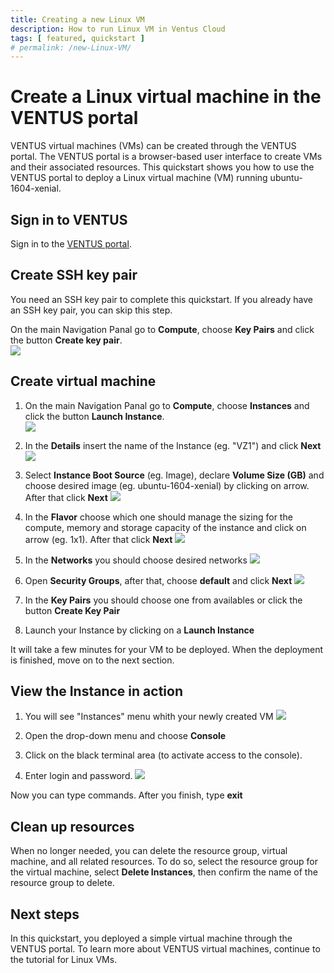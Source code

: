```yaml
---
title: Creating a new Linux VM 
description: How to run Linux VM in Ventus Cloud
tags: [ featured, quickstart ]
# permalink: /new-Linux-VM/
---
```


# Create a Linux virtual machine in the VENTUS portal

VENTUS virtual machines (VMs) can be created through the VENTUS portal. The VENTUS portal is a browser-based user interface to create VMs and their associated resources. This quickstart shows you how to use the VENTUS portal to deploy a Linux virtual machine (VM) running ubuntu-1604-xenial. 

## Sign in to VENTUS

Sign in to the [VENTUS portal](https://cloud.vstack.ga).

## Create SSH key pair

You need an SSH key pair to complete this quickstart. If you already have an SSH key pair, you can skip this step.

On the main Navigation Panal go to **Compute**, choose **Key Pairs** and  click the button **Create key pair**.   
![](../../assets/img/new-linux-vm/intances0.png)

## Create virtual machine

1. On the main Navigation Panal go to **Compute**, choose **Instances** and  click the button **Launch Instance**.    
![](../../assets/img/new-linux-vm/intances1.png)

2.  In the **Details** insert the name of the Instance (eg. "VZ1") and click **Next**
![](../../assets/img/new-linux-vm/intances2.png)

3. Select **Instance Boot Source** (eg. Image), declare **Volume Size (GB)** and choose desired image (eg. ubuntu-1604-xenial) by clicking on arrow. After that click **Next**
![](../../assets/img/new-linux-vm/intances3.png)

4.  In the **Flavor** choose which one should manage the sizing for the compute, memory and storage capacity of the instance and click on arrow (eg. 1x1). After that click **Next** 
![](../../assets/img/new-linux-vm/intances4.png)

5. In the **Networks**  you should choose desired networks
![](../../assets/img/new-linux-vm/intances5.png)

6. Open **Security Groups**, after that, choose **default** and click **Next** 
![](../../assets/img/new-linux-vm/intances6.png)

7. In the **Key Pairs**  you should choose one from availables or click the button **Create Key Pair**

8. Launch your Instance by clicking on a **Launch Instance**

It will take a few minutes for your VM to be deployed. When the deployment is finished, move on to the next section.

## View the Instance in action

1. You will see "Instances" menu whith your newly created VM
![](../../assets/img/new-linux-vm/intances7.png)

2. Open the drop-down menu and choose **Console**

3. Click on the black terminal area (to activate access to the console). 
	
4. Enter login and password. 
![](../../assets/img/new-linux-vm/intances8.png)

Now you can type commands. After you finish, type **exit**

## Clean up resources

When no longer needed, you can delete the resource group, virtual machine, and all related resources. To do so, select the resource group for the virtual machine, select **Delete Instances**, then confirm the name of the resource group to delete.

## Next steps

In this quickstart, you deployed a simple virtual machine through the VENTUS portal. To learn more about VENTUS virtual machines, continue to the tutorial for Linux VMs.


